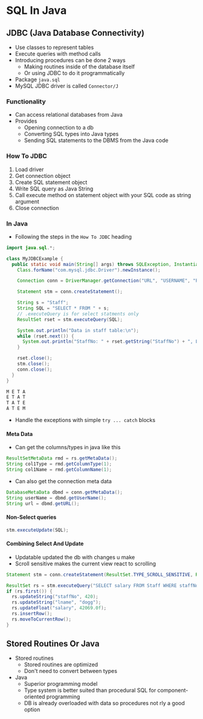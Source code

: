 # SQL In Java

## JDBC (Java Database Connectivity)

- Use classes to represent tables
- Execute queries with method calls
- Introducing procedures can be done 2 ways
  - Making routines inside of the database itself
  - Or using JDBC to do it programmatically
- Package `java.sql`
- MySQL JDBC driver is called `Connector/J`

### Functionality

- Can access relational databases from Java
- Provides
  - Opening connection to a db
  - Converting SQL types into Java types
  - Sending SQL statements to the DBMS from the Java code

### How To JDBC

1. Load driver
2. Get connection object
3. Create SQL statement object
4. Write SQL query as Java String
5. Call execute method on statement object with your SQL code as string argument
6. Close connection

### In Java

- Following the steps in the `How To JDBC` heading

```java
import java.sql.*;

class MyJDBCExample {
  public static void main(String[] args) throws SQLException, InstantiationException, IllegalAccessException, ClassNotFoundException {
    Class.forName("com.mysql.jdbc.Driver").newInstance();

    Connection conn = DriverManager.getConnection("URL", "USERNAME", "PASSWORD");

    Statement stm = conn.createStatement();

    String s = "Staff";
    String SQL = "SELECT * FROM " + s;
    // .executeQuery is for select statments only
    ResultSet rset = stm.executeQuery(SQL);

    System.out.println("Data in staff table:\n");
    while (rset.next()) {
      System.out.println("StaffNo: " + rset.getString("StaffNo") + ", Lastname: " + rset.getString("lname") + ", Salary: " + rset.getFloat("Salary"));
    }

    rset.close();
    stm.close();
    conn.close();
  }
}

M E T A
E T A T
T A T E
A T E M
```

- Handle the exceptions with simple `try ... catch` blocks

#### Meta Data

- Can get the columns/types in java like this

```java
ResultSetMetaData rmd = rs.getMetaData();
String col1Type = rmd.getColumnType(1);
String col1Name = rmd.getColumnName(1);
```

- Can also get the connection meta data

```java
DatabaseMetaData dbmd = conn.getMetaData();
String userName = dbmd.getUserName();
String url = dbmd.getURL();
```

#### Non-Select queries

```java
stm.executeUpdate(SQL);
```

#### Combining Select And Update

- Updatable updated the db with changes u make
- Scroll sensitive makes the current view react to scrolling

```java
Statement stm = conn.createStatement(ResultSet.TYPE_SCROLL_SENSITIVE, ResultSet.CONCUR_UPDATABLE);

ResultSet rs = stm.executeQuery("SELECT salary FROM Staff WHERE staffNo = 9");
if (rs.first()) {
  rs.updateString("staffNo", 420);
  rs.updateString("lname", "dogg");
  rs.updateFloat("salary", 42069.0f);
  rs.insertRow();
  rs.moveToCurrentRow();
}
```

## Stored Routines Or Java

- Stored routines
  - Stored routines are optimized
  - Don't need to convert between types
- Java
  - Superior programming model
  - Type system is better suited than procedural SQL for component-oriented programming
  - DB is already overloaded with data so procedures not rly a good option
